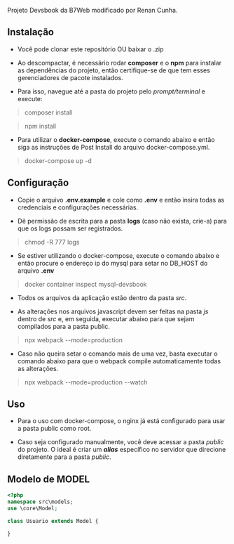 Projeto Devsbook da B7Web modificado por Renan Cunha.

## Instalação
- Você pode clonar este repositório OU baixar o .zip

- Ao descompactar, é necessário rodar **composer** e o **npm** para instalar as
dependências do projeto, então certifique-se de que tem esses gerenciadores
de pacote instalados.

- Para isso, navegue até a pasta do projeto pelo *prompt/terminal* e execute:
> composer install

> npm install

- Para utilizar o **docker-compose**, execute o comando abaixo e então siga as
instruções de Post Install do arquivo docker-compose.yml.
> docker-compose up -d

## Configuração
- Copie o arquivo **.env.example** e cole como **.env** e então insira todas
as credenciais e configurações necessárias.

- Dê permissão de escrita para a pasta **logs** (caso não exista, crie-a) para
que os logs possam ser registrados.
> chmod -R 777 logs

- Se estiver utilizando o docker-compose, execute o comando abaixo e então
procure o endereço ip do mysql para setar no DB_HOST do arquivo **.env**
> docker container inspect mysql-devsbook

- Todos os arquivos da aplicação estão dentro da pasta *src*.

- As alterações nos arquivos javascript devem ser feitas na pasta
*js* dentro de *src* e, em seguida, executar abaixo para que sejam compilados
para a pasta public.
> npx webpack --mode=production

- Caso não queira setar o comando mais de uma vez, basta executar o comando abaixo
para que o webpack compile automaticamente todas as alterações.
> npx webpack --mode=production --watch

## Uso
- Para o uso com docker-compose, o nginx já está configurado para
usar a pasta public como root.

- Caso seja configurado manualmente, você deve acessar a pasta *public* do projeto.
O ideal é criar um ***alias*** específico no servidor que direcione diretamente
para a pasta *public*.

## Modelo de MODEL
```php
<?php
namespace src\models;
use \core\Model;

class Usuario extends Model {

}
```